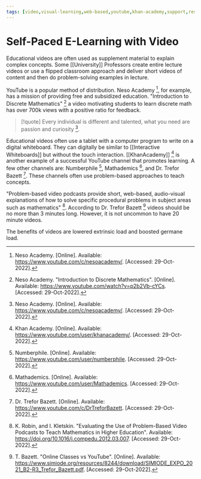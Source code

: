 ```yaml
---
tags: [video,visual-learning,web-based,youtube,khan-academy,support,resource,self-paced]
---
```


# Self-Paced E-Learning with Video

Educational videos are often used as supplement material to explain complex concepts. Some [[University]] Professors create entire lecture videos or use a flipped classroom approach and deliver short videos of content and then do problem-solving examples in lecture.

YouTube is a popular method of distribution. Neso Academy [^1], for example, has a mission of providing free and subsidized education. "Introduction to Discrete Mathematics" [^2] a video motivating students to learn discrete math has over 700k views with a positive ratio for feedback.

> [!quote] 
> Every individual is different and talented, what you need are passion and curiosity [^1].

Educational videos often use a tablet with a computer program to write on a digital whiteboard. They can digitally be similar to [[Interactive Whiteboards]] but without the touch interaction. [[KhanAcademy]] [^3] is another example of a successful YouTube channel that promotes learning. A few other channels are: Numberphile [^4], Mathademics [^5], and Dr. Trefor Bazett [^6]. These channels often use problem-based approaches to teach concepts.

"Problem-based video podcasts provide short, web-based, audio-visual explanations of how to solve specific procedural problems in subject areas such as mathematics" [^7]. According to Dr. Trefor Bazett [^8] videos should be no more than 3 minutes long. However, it is not uncommon to have 20 minute videos.

The benefits of videos are lowered extrinsic load and boosted germane load. 

[^1]: Neso Academy. \[Online\]. Available: https://www.youtube.com/c/nesoacademy/. \[Accessed: 29-Oct-2022\].
[^2]: Neso Academy. "Introduction to Discrete Mathematics". \[Online\]. Available: https://www.youtube.com/watch?v=p2b2Vb-cYCs. \[Accessed: 29-Oct-2022\].
[^3]: Khan Academy. \[Online\]. Available: https://www.youtube.com/user/khanacademy/. \[Accessed: 29-Oct-2022\].
[^4]: Numberphile. \[Online\]. Available: https://www.youtube.com/user/numberphile. \[Accessed: 29-Oct-2022\].
[^5]: Mathademics. \[Online\]. Available: https://www.youtube.com/user/Mathademics. \[Accessed: 29-Oct-2022\].
[^6]: Dr. Trefor Bazett. \[Online\]. Available: https://www.youtube.com/c/DrTreforBazett. \[Accessed: 29-Oct-2022\].
[^7]: K. Robin, and I. Kletskin. "Evaluating the Use of Problem-Based Video Podcasts to Teach Mathematics in Higher Education". Available: https://doi.org/10.1016/j.compedu.2012.03.007. \[Accessed: 29-Oct-2022\].
[^8]: T. Bazett. "Online Classes vs YouTube". \[Online\]. Available: https://www.simiode.org/resources/8244/download/SIMIODE_EXPO_2021_B2-R3_Trefor_Bazett.pdf. \[Accessed: 29-Oct-2022\].